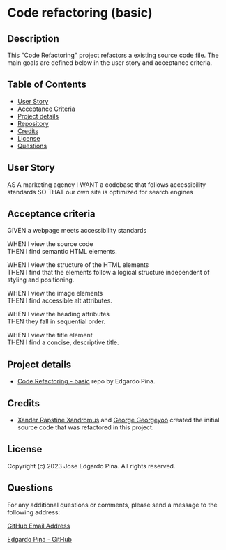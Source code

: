 # Code refactoring (basic)

## Description

This "Code Refactoring" project refactors a existing source code file. The main goals are defined below in the user
story and acceptance criteria.

## Table of Contents

- [User Story](#user-story)
- [Acceptance Criteria](#acceptance-criteria)
- [Project details](#project-details)
- [Repository](#repository)
- [Credits](#credits)
- [License](#license)
- [Questions](#questions)

## User Story

AS A marketing agency I WANT a codebase that follows accessibility standards SO THAT our own site is optimized for
search engines

## Acceptance criteria

GIVEN a webpage meets accessibility standards  

WHEN I view the source code  
THEN I find semantic HTML elements. 
  
WHEN I view the structure of the HTML elements  
THEN I find that the elements follow a logical structure independent of
styling and positioning.  

WHEN I view the image elements  
THEN I find accessible alt attributes.  

WHEN I view the heading attributes  
THEN they fall in sequential order.  

WHEN I view the title element  
THEN I find a concise, descriptive title.

## Project details

-  [Code Refactoring - basic](https://github.com/eplp/code-refactoring-b) repo by Edgardo Pina.

## Credits

- [Xander Rapstine Xandromus](https://github.com/Xandromus) and [George Georgeyoo](https://github.com/Georgeyoo) created the initial source code that was refactored in this project.

## License

Copyright (c) 2023 Jose Edgardo Pina. All rights reserved.

## Questions

For any additional questions or comments, please send a message to the following address:

[GitHub Email Address](mailto:edgardopina57@gmail.com)  

[Edgardo Pina - GitHub](github.com/eplp)
